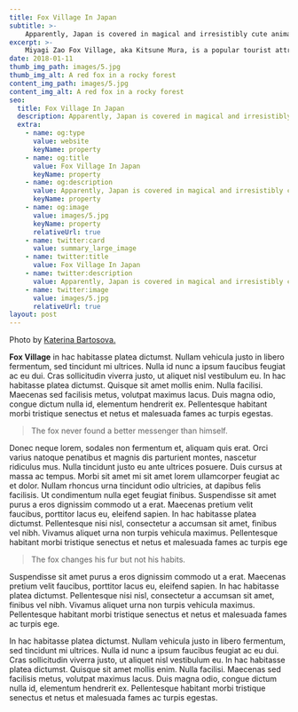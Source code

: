 ```yaml
---
title: Fox Village In Japan
subtitle: >-
    Apparently, Japan is covered in magical and irresistibly cute animal sanctuaries.
excerpt: >-
    Miyagi Zao Fox Village, aka Kitsune Mura, is a popular tourist attraction situated in Shiroishi, Miyagi it based in the Miyagi Zao mountains. Visitors can visit a village where there is a vast population of foxes.
date: 2018-01-11
thumb_img_path: images/5.jpg
thumb_img_alt: A red fox in a rocky forest
content_img_path: images/5.jpg
content_img_alt: A red fox in a rocky forest
seo:
  title: Fox Village In Japan
  description: Apparently, Japan is covered in magical and irresistibly cute animal sanctuaries.
  extra:
    - name: og:type
      value: website
      keyName: property
    - name: og:title
      value: Fox Village In Japan
      keyName: property
    - name: og:description
      value: Apparently, Japan is covered in magical and irresistibly cute animal sanctuaries.
      keyName: property
    - name: og:image
      value: images/5.jpg
      keyName: property
      relativeUrl: true
    - name: twitter:card
      value: summary_large_image
    - name: twitter:title
      value: Fox Village In Japan
    - name: twitter:description
      value: Apparently, Japan is covered in magical and irresistibly cute animal sanctuaries.
    - name: twitter:image
      value: images/5.jpg
      relativeUrl: true
layout: post
---
```


Photo by [Katerina Bartosova.](https://unsplash.com/photos/SAfJ1eTBeyk)

**Fox Village** in hac habitasse platea dictumst. Nullam vehicula justo in libero fermentum, sed tincidunt mi ultrices. Nulla id nunc a ipsum faucibus feugiat ac eu dui. Cras sollicitudin viverra justo, ut aliquet nisl vestibulum eu. In hac habitasse platea dictumst. Quisque sit amet mollis enim. Nulla facilisi. Maecenas sed facilisis metus, volutpat maximus lacus. Duis magna odio, congue dictum nulla id, elementum hendrerit ex. Pellentesque habitant morbi tristique senectus et netus et malesuada fames ac turpis egestas.

>The fox never found a better messenger than himself.

Donec neque lorem, sodales non fermentum et, aliquam quis erat. Orci varius natoque penatibus et magnis dis parturient montes, nascetur ridiculus mus. Nulla tincidunt justo eu ante ultrices posuere. Duis cursus at massa ac tempus. Morbi sit amet mi sit amet lorem ullamcorper feugiat ac et dolor. Nullam rhoncus urna tincidunt odio ultricies, at dapibus felis facilisis. Ut condimentum nulla eget feugiat finibus. Suspendisse sit amet purus a eros dignissim commodo ut a erat. Maecenas pretium velit faucibus, porttitor lacus eu, eleifend sapien. In hac habitasse platea dictumst. Pellentesque nisi nisl, consectetur a accumsan sit amet, finibus vel nibh. Vivamus aliquet urna non turpis vehicula maximus. Pellentesque habitant morbi tristique senectus et netus et malesuada fames ac turpis ege

>The fox changes his fur but not his habits.

Suspendisse sit amet purus a eros dignissim commodo ut a erat. Maecenas pretium velit faucibus, porttitor lacus eu, eleifend sapien. In hac habitasse platea dictumst. Pellentesque nisi nisl, consectetur a accumsan sit amet, finibus vel nibh. Vivamus aliquet urna non turpis vehicula maximus. Pellentesque habitant morbi tristique senectus et netus et malesuada fames ac turpis ege.

In hac habitasse platea dictumst. Nullam vehicula justo in libero fermentum, sed tincidunt mi ultrices. Nulla id nunc a ipsum faucibus feugiat ac eu dui. Cras sollicitudin viverra justo, ut aliquet nisl vestibulum eu. In hac habitasse platea dictumst. Quisque sit amet mollis enim. Nulla facilisi. Maecenas sed facilisis metus, volutpat maximus lacus. Duis magna odio, congue dictum nulla id, elementum hendrerit ex. Pellentesque habitant morbi tristique senectus et netus et malesuada fames ac turpis egestas.
